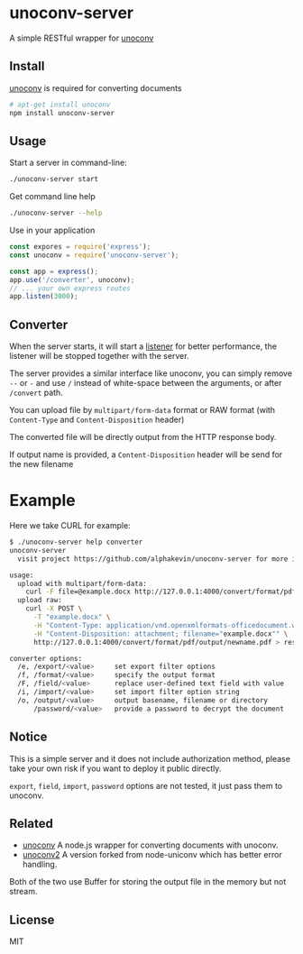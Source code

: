 # unoconv-server

A simple RESTful wrapper for [unoconv](https://github.com/dagwieers/unoconv)

## Install

[unoconv](https://github.com/dagwieers/unoconv) is required for converting documents

```bash
# apt-get install unoconv
npm install unoconv-server
```

## Usage

Start a server in command-line:

```bash
./unoconv-server start
```

Get command line help

```bash
./unoconv-server --help
```

Use in your application

```javascript
const expores = require('express');
const unoconv = require('unoconv-server');

const app = express();
app.use('/converter', unoconv);
// ... your own express routes
app.listen(3000);
```

## Converter

When the server starts, it will start a [listener](https://github.com/dagwieers/unoconv#start-your-own-unoconv-listener)
for better performance, the listener will be stopped together with the server.

The server provides a similar interface like unoconv, you can simply remove `--` or `-` and use `/`
instead of white-space between the arguments, or after `/convert` path.

You can upload file by `multipart/form-data` format or RAW format (with `Content-Type` and `Content-Disposition` header)

The converted file will be directly output from the HTTP response body.

If output name is provided, a `Content-Disposition` header will be send for the new filename

# Example

Here we take CURL for example:

```bash
$ ./unoconv-server help converter
unoconv-server
  visit project https://github.com/alphakevin/unoconv-server for more information

usage:
  upload with multipart/form-data:
    curl -F file=@example.docx http://127.0.0.1:4000/convert/format/pdf/output/newname.pdf > result.pdf
  upload raw:
    curl -X POST \
      -T "example.docx" \
      -H "Content-Type: application/vnd.openxmlformats-officedocument.wordprocessingml.document" \
      -H "Content-Disposition: attachment; filename="example.docx"" \
      http://127.0.0.1:4000/convert/format/pdf/output/newname.pdf > result.pdf

converter options:
  /e, /export/<value>     set export filter options
  /f, /format/<value>     specify the output format
  /F, /field/<value>      replace user-defined text field with value
  /i, /import/<value>     set import filter option string
  /o, /output/<value>     output basename, filename or directory
      /password/<value>   provide a password to decrypt the document
```

## Notice

This is a simple server and it does not include authorization method, please take your own risk
if you want to deploy it public directly.

`export`, `field`, `import`, `password` options are not tested, it just pass them to unoconv.

## Related

* [unoconv](https://github.com/gfloyd/node-unoconv) A node.js wrapper for converting documents with unoconv.
* [unoconv2](https://github.com/HAASLEWER/unoconv2) A version forked from node-uniconv which has better error handling.

Both of the two use Buffer for storing the output file in the memory but not stream.

## License

MIT

